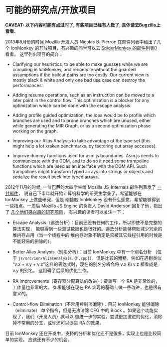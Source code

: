 # 可能的研究点/开放项目

**CAVEAT: 以下内容可能有点过时了, 有些项目已经有人做了, 具体请去Bugzilla上看看.**

2013年8月份的时候 Mozilla 开发人员 Nicolas B. Pierron 在邮件列表中给出了几个
IonMonkey 的开放项目，有兴趣的同学可以去
[SpiderMonkey 的邮件列表0](https://groups.google.com/forum/#!msg/mozilla.dev.tech.js-engine.internals/-kLUDSAxrhA/HKjvjfYLWukJ)
看看。
这里列出项目的简介：

* Clarifying our heuristics, to be able to make guesses while we are compiling
in IonMonkey, and recompile without the guarded assumptions if the bailout paths
are too costly. Our current view is mostly black & white and only one bad use
case can destroy the performances. 

* Adding resume operations, such as an instruction can be moved to a later point
in the control flow. This optimization is a blocker for any optimization which
can be done with the escape analysis.

* Adding profile guided optimization, the idea would be to profile which branches
are used and to prune branches which are unused, either while generating the
MIR Graph, or as a second optimization phase working on the graph. 

* Improving our Alias Analysis to take advantage of the type set (this might
help a lot kraken benchmarks, by factoring out array accesses).

* Improve dummy functions used for asm.js boundaries. Asm.js needs to communicate
with the DOM, and to do so it need some trampoline functions which are used as
an interface with the DOM API. Such trampolines might transform typed arrays
into strings or objects and serialize the result back into typed arrays.

2012年11月的时候, 一位巴西的大四学生给 Mozilla JS-Internals 邮件列表发了
[一封邮件](http://www.mail-archive.com/dev-tech-js-engine-internals@lists.mozilla.org/msg00120.html)，
说自己下半年就开始计算机科学的研究生学业了，希望能够在 IonMonkey 上做些研究，但是
刚接触 IonMonkey 没有什么感觉，希望能够得到一些指点。一周后 Mozilla JS Engine 的负责人
David Anderson 回复了他，指出了
[几个他们感兴趣的研究项目](http://www.mail-archive.com/dev-tech-js-engine-internals@lists.mozilla.org/msg00122.html)，
有兴趣的读者可以关注一下：

* Escape Analysis（逃逸分析）：目前还没有任何的工作，所以即使不是完整的算法实现，
能够得到一些测试数据也是很好的。逃逸分析能够帮助减少冗余的堆内存占用（当一个线程中的
堆内存对象不确定是否被其它线程引用的时候是不能轻易的删除的）。

* Better Alias Analysis（别名分析）：目前 IonMonkey 中有一个别名分析
（位于 `js/src/ion/AliasAnalysis.{h,cpp}`），但是比较的粗糙，例如在遇到类似
“v.x + v.y + v.z”这样的表达式时，现在的别名分析会将 v.x 和 v.z 都看成是 v.y 的别名。
这阻碍了后续的优化工作。

* RA Improvements（寄存器分配算法的改进）：要重写一个 RA 是非常难的，工作量也非常的大。
如果能够在现在 RA 实现的基础上做一些改进，也是很有意义的。

* Control-flow Elimination（不常用控制流消除）：目前 IonMonkey 能够消除（eliminate）
单个指令，但是无法消除 CFG 中的 Block 。如果这个功能实现了，我们（开发人员）就可以
做进一步的实验，尝试更加激进的优化，消除掉不常用的分支，或许还可以促进 RA 的效果。

目前 IonMonkey 还在开发中，支持的分析和优化还不是很多，实现上也是比较简单的实现，
应该还有不少的机会。


